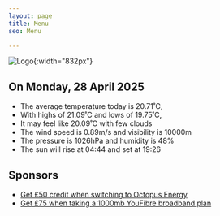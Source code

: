 ```yaml
---
layout: page
title: Menu
seo: Menu

---
```


![Logo](/images/logo.jpg){:width="832px"}

<!-- weather_marker starts -->
## On Monday, 28 April 2025

- The average temperature today is 20.71˚C,
- With highs of 21.09˚C and lows of 19.75˚C,
- It may feel like 20.09˚C with few clouds
- The wind speed is 0.89m/s and visibility is 10000m
- The pressure is 1026hPa and humidity is 48%
- The sun will rise at 04:44 and set at 19:26

<!-- weather_marker ends -->

## Sponsors

- [Get £50 credit when switching to Octopus Energy](https://bit.ly/3oD1nnS)
- [Get £75 when taking a 1000mb YouFibre broadband plan](https://aklam.io/91zWhU?)
